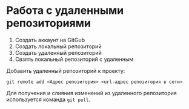 # Работа с удаленными репозиториями

1. Создать аккаунт на GitGub
2. Создать локальный репозиторий
3. Создать удаленный репозиторий
4. Свзять локальный репозиторий с удаленным

Добавить удаленный репозиторий к проекту:
```
git remote add <Адрес репозитория> <url-адрес репозитория в сети>
```

Для получения и слияния изменений из удаленного репозитория используется команда `git pull`.
